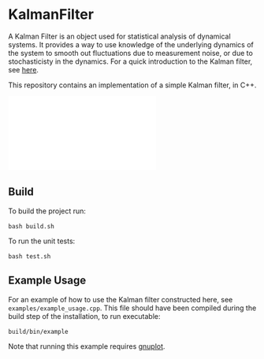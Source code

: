 # KalmanFilter
A Kalman Filter is an object used for statistical analysis of dynamical systems. It provides a way to use knowledge of the underlying dynamics of the system to smooth out fluctuations due to measurement noise, or due to stochasticisty in the dynamics. For a quick introduction to the Kalman filter, see [here](https://www.intechopen.com/chapters/63164).

This repository contains an implementation of a simple Kalman filter, in C++.

![alt text](example_figure.pdf)

## Build
To build the project run:

```
bash build.sh
```

To run the unit tests:

```
bash test.sh
```

## Example Usage
For an example of how to use the Kalman filter constructed here, see `examples/example_usage.cpp`. This file should have been compiled during the build step of the installation, to run executable:

```
build/bin/example
```

Note that running this example requires [gnuplot](http://www.gnuplot.info/).
